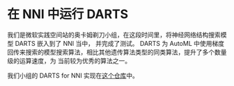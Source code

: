 **在 NNI 中运行 DARTS**  
===

我们是微软实践空间站的奥卡姆剃刀小组，在这段时间里，将神经网络结构搜索模型 DARTS 嵌入到了 NNI 当中， 并完成了测试。
DARTS 为 AutoML 中使用梯度回传来搜索的模型搜索算法，相比其他遗传算法类型的同类算法，提升了多个数量级的运算速度，为
当前较为优秀的算法之一。

我们小组的 DARTS for NNI 实现在[这个仓库](https://github.com/microsoft/nni)中。
